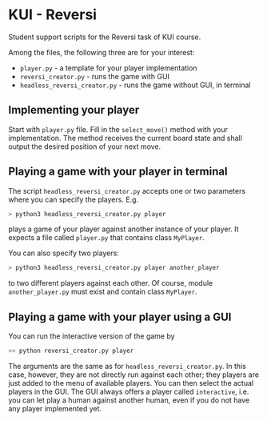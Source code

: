 # KUI - Reversi

Student support scripts for the Reversi task of KUI course.

Among the files, the following three are for your interest:
  * `player.py` - a template for your player implementation
  * `reversi_creator.py` - runs the game with GUI
  * `headless_reversi_creator.py` - runs the game without GUI, in terminal

## Implementing your player
Start with `player.py` file. Fill in the `select_move()` method with your implementation. The method receives the current board state and shall output the desired position of your next move.

## Playing a game with your player in terminal

The script `headless_reversi_creator.py` accepts one or two parameters where you can specify the players. E.g.

```bash
> python3 headless_reversi_creator.py player
```

plays a game of your player against another instance of your player. It expects a file called `player.py` that contains class `MyPlayer`. 

You can also specify two players:

```bash
> python3 headless_reversi_creator.py player another_player
```
to two different players against each other. Of course, module `another_player.py` must exist and contain class `MyPlayer`.

## Playing a game with your player using a GUI

You can run the interactive version of the game by

```bash
>> python reversi_creator.py player
```
The arguments are the same as for `headless_reversi_creator.py`. In this case, however, they are not directly run against each other; they players are just added to the menu of available players. You can then select the actual players in the GUI. The GUI always offers a player called `interactive`, i.e. you can let play a human against another human, even if you do not have any player implemented yet.
